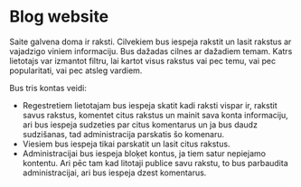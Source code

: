 # Blog website

Saite galvena doma ir raksti. Cilvekiem bus iespeja rakstit un lasit rakstus ar vajadzigo viniem informaciju. Bus dažadas cilnes ar dažadiem temam. Katrs lietotajs var izmantot filtru, lai kartot visus rakstus vai pec temu, vai pec popularitati, vai pec atsleg vardiem.

Bus tris kontas veidi:

* Regestretiem lietotajam bus iespeja skatit kadi raksti vispar ir, rakstit savus rakstus, komentet citus rakstus un mainit sava konta informaciju, ari bus iespeja sudzeties par citus komentarus un ja bus daudz sudzišanas, tad administracija parskatis šo komenaru.
* Viesiem bus iespeja tikai  parskatit un lasit citus rakstus.
* Administracijai bus iespeja bloķet kontus, ja tiem satur nepiejamo kontentu. Ari pēc tam kad litotaji publice savu rakstu, to bus parbaudita administracijai, ari bus iespeja dzest komentarus.
